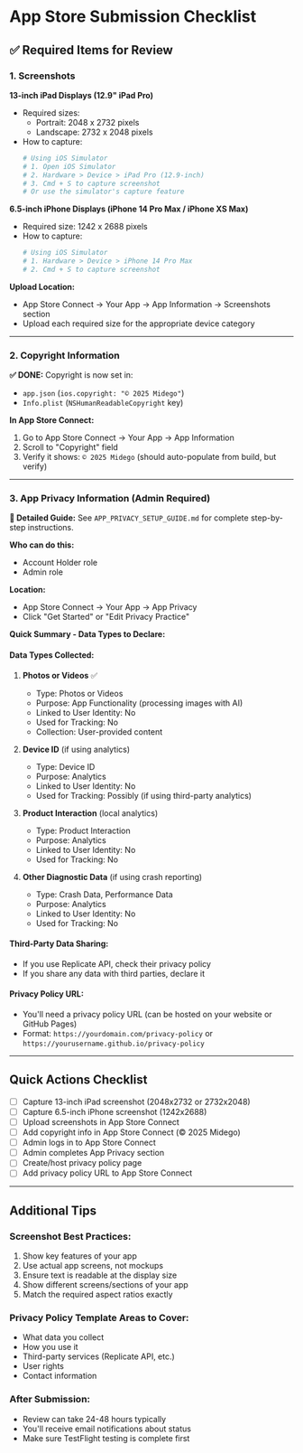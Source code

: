 # App Store Submission Checklist

## ✅ Required Items for Review

### 1. Screenshots

**13-inch iPad Displays (12.9" iPad Pro)**
- Required sizes:
  - Portrait: 2048 x 2732 pixels
  - Landscape: 2732 x 2048 pixels
- How to capture:
  ```bash
  # Using iOS Simulator
  # 1. Open iOS Simulator
  # 2. Hardware > Device > iPad Pro (12.9-inch)
  # 3. Cmd + S to capture screenshot
  # Or use the simulator's capture feature
  ```

**6.5-inch iPhone Displays (iPhone 14 Pro Max / iPhone XS Max)**
- Required size: 1242 x 2688 pixels
- How to capture:
  ```bash
  # Using iOS Simulator
  # 1. Hardware > Device > iPhone 14 Pro Max
  # 2. Cmd + S to capture screenshot
  ```

**Upload Location:**
- App Store Connect → Your App → App Information → Screenshots section
- Upload each required size for the appropriate device category

---

### 2. Copyright Information

**✅ DONE:** Copyright is now set in:
- `app.json` (`ios.copyright: "© 2025 Midego"`)
- `Info.plist` (`NSHumanReadableCopyright` key)

**In App Store Connect:**
1. Go to App Store Connect → Your App → App Information
2. Scroll to "Copyright" field
3. Verify it shows: `© 2025 Midego` (should auto-populate from build, but verify)

---

### 3. App Privacy Information (Admin Required)

**📖 Detailed Guide:** See `APP_PRIVACY_SETUP_GUIDE.md` for complete step-by-step instructions.

**Who can do this:**
- Account Holder role
- Admin role

**Location:**
- App Store Connect → Your App → App Privacy
- Click "Get Started" or "Edit Privacy Practice"

**Quick Summary - Data Types to Declare:**

#### Data Types Collected:

1. **Photos or Videos** ✅
   - Type: Photos or Videos
   - Purpose: App Functionality (processing images with AI)
   - Linked to User Identity: No
   - Used for Tracking: No
   - Collection: User-provided content

2. **Device ID** (if using analytics)
   - Type: Device ID
   - Purpose: Analytics
   - Linked to User Identity: No
   - Used for Tracking: Possibly (if using third-party analytics)

3. **Product Interaction** (local analytics)
   - Type: Product Interaction
   - Purpose: Analytics
   - Linked to User Identity: No
   - Used for Tracking: No

4. **Other Diagnostic Data** (if using crash reporting)
   - Type: Crash Data, Performance Data
   - Purpose: Analytics
   - Linked to User Identity: No
   - Used for Tracking: No

#### Third-Party Data Sharing:
- If you use Replicate API, check their privacy policy
- If you share any data with third parties, declare it

#### Privacy Policy URL:
- You'll need a privacy policy URL (can be hosted on your website or GitHub Pages)
- Format: `https://yourdomain.com/privacy-policy` or `https://yourusername.github.io/privacy-policy`

---

## Quick Actions Checklist

- [ ] Capture 13-inch iPad screenshot (2048x2732 or 2732x2048)
- [ ] Capture 6.5-inch iPhone screenshot (1242x2688)
- [ ] Upload screenshots in App Store Connect
- [ ] Add copyright info in App Store Connect (© 2025 Midego)
- [ ] Admin logs in to App Store Connect
- [ ] Admin completes App Privacy section
- [ ] Create/host privacy policy page
- [ ] Add privacy policy URL to App Store Connect

---

## Additional Tips

### Screenshot Best Practices:
1. Show key features of your app
2. Use actual app screens, not mockups
3. Ensure text is readable at the display size
4. Show different screens/sections of your app
5. Match the required aspect ratios exactly

### Privacy Policy Template Areas to Cover:
- What data you collect
- How you use it
- Third-party services (Replicate API, etc.)
- User rights
- Contact information

### After Submission:
- Review can take 24-48 hours typically
- You'll receive email notifications about status
- Make sure TestFlight testing is complete first

